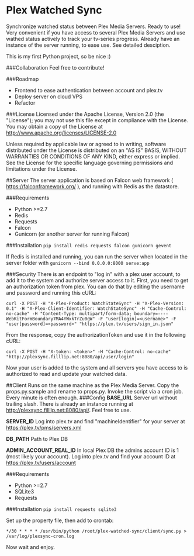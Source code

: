 # Plex Watched Sync
Synchronize watched status between Plex Media Servers. Ready to use! Very convenient if you have access to several Plex Media Servers and use wathed status actively to track your tv-series progress. Already have an instance of the server running, to ease use. See detailed desciption.

This is my first Python project, so be nice :)
 
###Collaboration
Feel free to contribute!

###Roadmap
* Frontend to ease authentication between account and plex.tv
* Deploy server on cloud VPS
* Refactor

###License
   Licensed under the Apache License, Version 2.0 (the "License"); you may not use this file except in compliance with the License. You may obtain a copy of the License at http://www.apache.org/licenses/LICENSE-2.0
   
   Unless required by applicable law or agreed to in writing, software distributed under the License is distributed on an "AS IS" BASIS, WITHOUT WARRANTIES OR CONDITIONS OF ANY KIND, either express or implied. See the License for the specific language governing permissions and limitations under the License. 

##Server
The server application is based on Falcon web framework ( https://falconframework.org/ ), and running with Redis as the datastore.

###Requirements
* Python >=2.7
* Redis
* Requests
* Falcon
* Gunicorn (or another server for running Falcon)

###Installation
```pip install redis requests falcon gunicorn gevent```

If Redis is installed and running, you can run the server when located in the server folder with ```gunicorn --bind 0.0.0.0:8000 serve:app```

###Security
There is an endpoint to "log in" with a plex user account, to add it to the system and authorize server access to it. 
First, you need to get an authorization token from plex. You can do that by editing the username and password and running this cURL:
```
curl -X POST -H "X-Plex-Product: WatchStateSync" -H "X-Plex-Version: 0.1" -H "X-Plex-Client-Identifier: WatchStateSync" -H "Cache-Control: no-cache" -H "Content-Type: multipart/form-data; boundary=----WebKitFormBoundary7MA4YWxkTrZu0gW" -F "user[login]=<username>" -F "user[password]=<password>" "https://plex.tv/users/sign_in.json"
```
From the response, copy the authorizationToken and use it in the following cURL:
```
curl -X POST -H "X-token: <token>" -H "Cache-Control: no-cache" "http://plexsync.filllip.net:8080/api/user/login"
```
Now your user is added to the system and all servers you have access to is authorized to read and update your watched data.

##Client
Runs on the same machine as the Plex Media Server. Copy the props.py.sample and rename to props.py. Invoke the script via a cron job. Every minute is often enough.
###Config
**BASE_URL**
Server url without trailing slash. There is already an instance running at http://plexsync.filllip.net:8080/api/. Feel free to use.

**SERVER_ID**
Log into plex.tv and find "machineIdentifier" for your server at https://plex.tv/pms/servers.xml

**DB_PATH**
Path to Plex DB

**ADMIN_ACCOUNT_REAL_ID**
In local Plex DB the admins account ID is 1 (most likely your account). Log into plex.tv and find your account ID at https://plex.tv/users/account

###Requirements
* Python >=2.7
* SQLite3
* Requests

###Installation
```pip install requests sqlite3```

Set up the property file, then add to crontab:
```
*/30 * * * * /usr/bin/python /root/plex-watched-sync/client/sync.py > /var/log/plexsync-cron.log
```
Now wait and enjoy.
